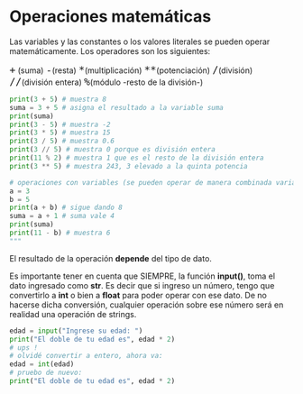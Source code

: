 # Operaciones matemáticas

Las variables y las constantes o los valores literales se pueden operar matemáticamente. 
Los operadores son los siguientes: 

<span style="font-size: 150%;">```+```</span> (suma)
<span style="font-size: 150%;">```-```</span>(resta)
<span style="font-size: 150%;">```*```</span>(multiplicación)
<span style="font-size: 150%;">```**```</span>(potenciación)
<span style="font-size: 150%;">```/```</span>(división)
<span style="font-size: 150%;">```//```</span>(división entera)
<span style="font-size: 150%;">```%```</span>(módulo -resto de la división-)


```py
print(3 + 5) # muestra 8
suma = 3 + 5 # asigna el resultado a la variable suma
print(suma)
print(3 - 5) # muestra -2
print(3 * 5) # muestra 15
print(3 / 5) # muestra 0.6
print(3 // 5) # muestra 0 porque es división entera 
print(11 % 2) # muestra 1 que es el resto de la división entera
print(3 ** 5) # muestra 243, 3 elevado a la quinta potencia

# operaciones con variables (se pueden operar de manera combinada variables y literales)
a = 3
b = 5
print(a + b) # sigue dando 8
suma = a + 1 # suma vale 4
print(suma)
print(11 - b) # muestra 6
"""
```

El resultado de la operación **depende** del tipo de dato.


Es importante tener en cuenta que SIEMPRE, la función **input()**, toma el dato ingresado como **str**. Es decir que si ingreso un número, tengo que convertirlo a **int** o bien a **float** para poder operar con ese dato. De no hacerse dicha conversión, cualquier operación sobre ese número será en realidad una operación de strings.

```py
edad = input("Ingrese su edad: ")
print("El doble de tu edad es", edad * 2)
# ups !
# olvidé convertir a entero, ahora va:
edad = int(edad)
# pruebo de nuevo:
print("El doble de tu edad es", edad * 2)
```
